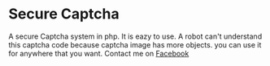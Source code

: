# Secure Captcha
A secure Captcha system in php. It is eazy to use. A robot can't understand this captcha code because captcha image has more objects.
you can use it for anywhere that you want. 
Contact me on <a href="www.facebook.com">Facebook</a>
